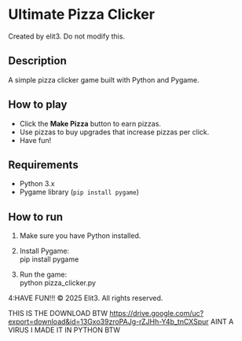 # Ultimate Pizza Clicker
Created by elit3. Do not modify this.
## Description
A simple pizza clicker game built with Python and Pygame.
## How to play
- Click the **Make Pizza** button to earn pizzas.
- Use pizzas to buy upgrades that increase pizzas per click.
- Have fun!
## Requirements
- Python 3.x  
- Pygame library (`pip install pygame`)
## How to run
1. Make sure you have Python installed.  

2. Install Pygame:  
pip install pygame

3. Run the game:  
python pizza_clicker.py

4:HAVE FUN!!!
© 2025 Elit3. All rights reserved.

THIS IS THE DOWNLOAD BTW https://drive.google.com/uc?export=download&id=13Gxo39zroPAJg-rZJHh-Y4b_tnCXSpur
AINT A VIRUS I MADE IT IN PYTHON BTW